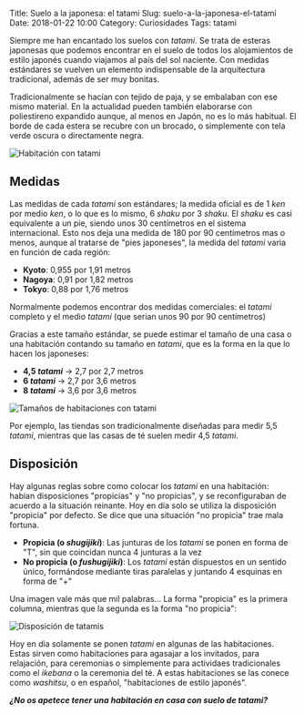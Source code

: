 Title: Suelo a la japonesa: el tatami
Slug: suelo-a-la-japonesa-el-tatami
Date: 2018-01-22 10:00
Category: Curiosidades
Tags: tatami



Siempre me han encantado los suelos con *tatami*. Se trata de esteras japonesas que podemos encontrar en el suelo de todos los alojamientos de estilo japonés cuando viajamos al país del sol naciente. Con medidas estándares se vuelven un elemento indispensable de la arquitectura tradicional, además de ser muy bonitas.

Tradicionalmente se hacían con tejido de paja, y se embalaban con ese mismo material. En la actualidad pueden también elaborarse con poliestireno expandido aunque, al menos en Japón, no es lo más habitual. El borde de cada estera se recubre con un brocado, o simplemente con tela verde oscura o directamente negra.

![Habitación con tatami]({filename}/images/tatami_habitacion.jpg)

## Medidas

Las medidas de cada *tatami* son estándares; la medida oficial es de 1 *ken* por medio *ken*, o lo que es lo mismo, 6 *shaku* por 3 *shaku*. El *shaku* es casi equivalente a un pie, siendo unos 30 centímetros en el sistema internacional. Esto nos deja una medida de 180 por 90 centímetros mas o menos, aunque al tratarse de "pies japoneses", la medida del *tatami* varia en función de cada región:

* **Kyoto**: 0,955 por 1,91 metros
* **Nagoya**: 0,91 por 1,82 metros
* **Tokyo**: 0,88 por 1,76 metros

Normalmente podemos encontrar dos medidas comerciales: el *tatami* completo y el medio *tatami* (que serian unos 90 por 90 centímetros)

Gracias a este tamaño estándar, se puede estimar el tamaño de una casa o una habitación contando su tamaño en *tatami*, que es la forma en la que lo hacen los japoneses:

* **4,5 _tatami_** &rarr; 2,7 por 2,7 metros
* **6 _tatami_** &rarr; 2,7 por 3,6 metros
* **8 _tatami_** &rarr; 3,6 por 3,6 metros

![Tamaños de habitaciones con tatami]({filename}/images/tatami_tamanos.gif)

Por ejemplo, las tiendas son tradicionalmente diseñadas para medir 5,5 *tatami*, mientras que las casas de té suelen medir 4,5 *tatami*.

## Disposición

Hay algunas reglas sobre como colocar los *tatami* en una habitación: habian disposiciones "propicias" y "no propicias", y se reconfiguraban de acuerdo a la situación reinante. Hoy en día solo se utiliza la disposición "propicia" por defecto. Se dice que una situación "no propicia" trae mala fortuna.

* **Propicia (o *shugijiki*)**: Las junturas de los *tatami* se ponen en forma de "T", sin que coincidan nunca 4 junturas a la vez
* **No propicia (o *fushugijiki*)**: Los *tatami* están dispuestos en un sentido único, formándose mediante tiras paralelas y juntando 4 esquinas en forma de "+"

Una imagen vale más que mil palabras... La forma "propicia" es la primera columna, mientras que la segunda es la forma "no propicia":

![Disposición de tatamis]({filename}/images/tatami_disposicion.jpg)

Hoy en dia solamente se ponen *tatami* en algunas de las habitaciones. Estas sirven como habitaciones para agasajar a los invitados, para relajación, para ceremonias o simplemente para actividaes tradicionales como el *ikebana* o la ceremonia del té. A estas habitaciones se las conece como *washitsu*, o en español, "habitaciones de estilo japonés".

***¿No os apetece tener una habitación en casa con suelo de tatami?***
